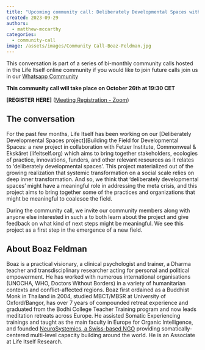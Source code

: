 ```yaml
---
title: "Upcoming community call: Deliberately Developmental Spaces with Boaz Feldman"
created: 2023-09-29
authors:
  - matthew-mccarthy
categories:
  - community-call
image: /assets/images/Community Call-Boaz-Feldman.jpg
---
```

This conversation is part of a series of bi-monthly community calls hosted in the Life Itself online community if you would like to join future calls join us in our [Whatsapp Community](https://chat.whatsapp.com/JNJCTZugNQn1fq89xbHtfA)

**This community call will take place on October 26th at 19:30 CET**

**[REGISTER HERE]** ([Meeting Registration - Zoom](https://us02web.zoom.us/meeting/register/tZIlce2ppz4rHdJt3uuwCXFzbnpXjM5eG7iV#/registration))

## The conversation

For the past few months, Life Itself has been  working on our [Deliberately Developmental Spaces project](Building the Field for Developmental Spaces: a new project in collaboration with Fetzer Institute, Commonweal & Ekskäret (lifeitself.org) which aims to bring together stakeholders, ecologies of practice, innovations, funders, and other relevant resources as it relates to ‘deliberately developmental spaces’. This project materialized out of the growing realization that systemic transformation on a social scale relies on deep inner transformation. And so, we think that ‘deliberately developmental spaces’ might have a meaningful role in addressing the meta crisis, and this project aims to bring together some of the practices and organizations that might be meaningful to coalesce the field. 

During the community call, we invite our community members along with anyone else interested in such a to both learn about the project and give feedback on what kind of next steps might be meaningful. We see this project as a first step in the emergence of a new field. 

## About Boaz Feldman

Boaz is a practical visionary, a clinical psychologist and trainer, a Dharma teacher and transdisciplinary researcher acting for personal and political empowerment. He has worked with numerous international organisations (UNOCHA, WHO, Doctors Without Borders) in a variety of humanitarian contexts and conflict-affected regions. Boaz first ordained as a Buddhist Monk in Thailand in 2004, studied MBCT/MBSR at University of Oxford/Bangor, has over 7 years of compounded retreat experience and graduated from the Bodhi College Teacher Training program and now leads meditation retreats across Europe. He assisted Somatic Experiencing trainings and taught as the main faculty in Europe for Organic Intelligence, and founded [NeuroSystemics, a Swiss-based NGO](https://neurosystemics.org/) providing somatically-centered multi-level capacity building around the world. He is an Associate at Life Itself Research.


